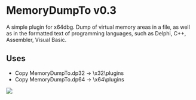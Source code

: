 # MemoryDumpTo v0.3
A simple plugin for x64dbg. Dump of virtual memory areas in a file,
as well as in the formatted text of programming languages,
such as Delphi, C++, Assembler, Visual Basic.

## Uses
- Copy MemoryDumpTo.dp32 -> \x32\plugins
- Copy MemoryDumpTo.dp64 -> \x64\plugins

![](https://github.com/onlyone-rnd/MemoryDumpTo/blob/main/MemoryDumpTo.gif)
